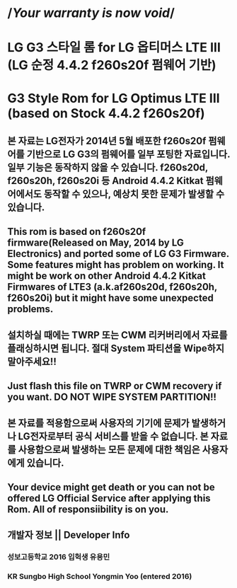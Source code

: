 ﻿# /*Your warranty is now void*/

# LG G3  스타일 롬 for LG 옵티머스 LTE III (LG 순정 4.4.2 f260s20f 펌웨어 기반)

# G3 Style Rom for LG Optimus LTE III (based on Stock 4.4.2 f260s20f)

## 본 자료는  LG전자가 2014년 5월 배포한 f260s20f 펌웨어를 기반으로 LG G3의 펌웨어를 일부 포팅한 자료입니다. 일부 기능은 동작하지 않을 수 있습니다. f260s20d, f260s20h, f260s20i 등 Android 4.4.2 Kitkat 펌웨어에서도 동작할 수 있으나, 예상치 못한 문제가 발생할 수 있습니다.

## This rom is based on f260s20f firmware(Released on May, 2014 by LG Electronics) and ported some of LG G3 Firmware. Some features might has problem on working. It might be  work on other Android 4.4.2 Kitkat Firmwares of  LTE3 (a.k.af260s20d,  f260s20h, f260s20i) but it might have some unexpected problems.

## 설치하실 때에는 TWRP 또는 CWM 리커버리에서 자료를 플래싱하시면 됩니다. __절대 System 파티션을 Wipe하지 말아주세요!!__

## Just flash this file on TWRP or CWM recovery if you want. __DO NOT WIPE SYSTEM PARTITION!!__

## 본 자료를 적용함으로써 사용자의 기기에 문제가 발생하거나 LG전자로부터 공식 서비스를 받을 수 없습니다. 본 자료를 사용함으로써 발생하는 모든 문제에 대한 책임은 사용자에게 있습니다.

## Your device might get death or you can not be offered LG Official Service after applying this Rom. All of responsiibility is on you.

## 개발자 정보 || Developer Info

### 성보고등학교 2016 입헉생 유용민

### KR Sungbo High School Yongmin Yoo (entered 2016)